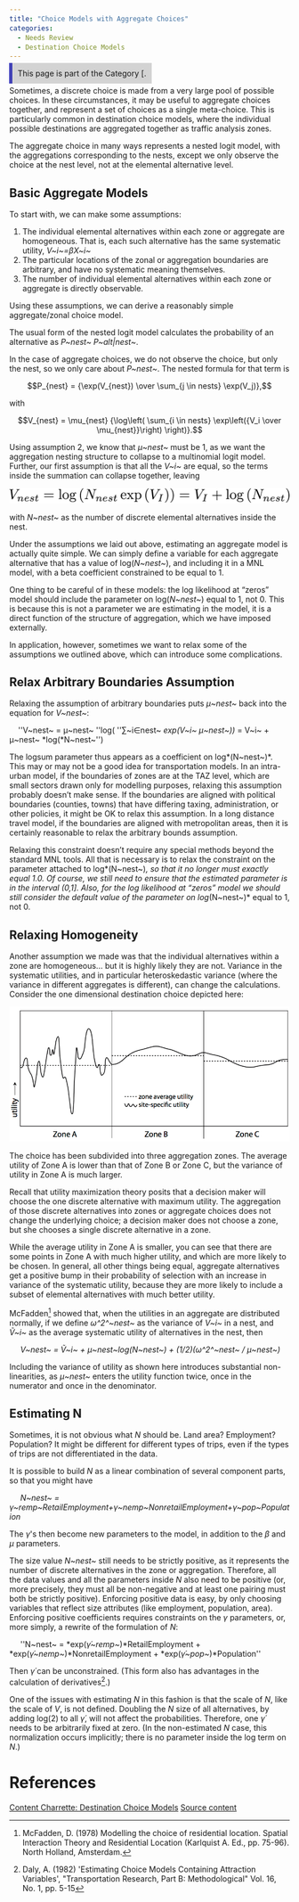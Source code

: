 ```yaml
---
title: "Choice Models with Aggregate Choices"
categories:
  - Needs Review
  - Destination Choice Models
---
```


<span style="background:lightgrey;padding:10px;border-left: thick double #0000aa;"> This page is part of the Category \[.</span>

Sometimes, a discrete choice is made from a very large pool of possible choices. In these circumstances, it may be useful to aggregate choices together, and represent a set of choices as a single meta-choice. This is particularly common in destination choice models, where the individual possible destinations are aggregated together as traffic analysis zones.

The aggregate choice in many ways represents a nested logit model, with the aggregations corresponding to the nests, except we only observe the choice at the nest level, not at the elemental alternative level.

Basic Aggregate Models
----------------------

To start with, we can make some assumptions:

1.  The individual elemental alternatives within each zone or aggregate are homogeneous. That is, each such alternative has the same systematic utility, *V~i~=βX~i~*
2.  The particular locations of the zonal or aggregation boundaries are arbitrary, and have no systematic meaning themselves.
3.  The number of individual elemental alternatives within each zone or aggregate is directly observable.

Using these assumptions, we can derive a reasonably simple aggregate/zonal choice model.

The usual form of the nested logit model calculates the probability of an alternative as *P~nest~ P~alt|nest~*.

In the case of aggregate choices, we do not observe the choice, but only the nest, so we only care about *P~nest~*. The nested formula for that term is

$$P_{nest} = {\exp(V_{nest}) \over \sum_{j \in nests} \exp(V_j)},$$

with

$$V_{nest} = \mu_{nest} {\log\left( \sum_{i \in nests} \exp\left({V_i \over \mu_{nest}}\right) \right)}.$$

Using assumption 2, we know that *μ~nest~* must be 1, as we want the aggregation nesting structure to collapse to a multinomial logit model. Further, our first assumption is that all the *V~i~* are equal, so the terms inside the summation can collapse together, leaving

![](agg_choice_eq2.png "agg_choice_eq2.png")

with *N~nest~* as the number of discrete elemental alternatives inside the nest.

Under the assumptions we laid out above, estimating an aggregate model is actually quite simple. We can simply define a variable for each aggregate alternative that has a value of log(*N~nest~*), and including it in a MNL model, with a beta coefficient constrained to be equal to 1.

One thing to be careful of in these models: the log likelihood at “zeros” model should include the parameter on log(*N~nest~*) equal to 1, not 0. This is because this is not a parameter we are estimating in the model, it is a direct function of the structure of aggregation, which we have imposed externally.

In application, however, sometimes we want to relax some of the assumptions we outlined above, which can introduce some complications.

Relax Arbitrary Boundaries Assumption
-------------------------------------

Relaxing the assumption of arbitrary boundaries puts *μ~nest~* back into the equation for *V~nest~*:

    ''V~nest~ = μ~nest~ ''log( ''∑~i∈nest~ *exp(*V~i~ μ~nest~*))* = V~i~ + μ~nest~ *log(*N~nest~'')

The logsum parameter thus appears as a coefficient on log*(N~nest~)*. This may or may not be a good idea for transportation models. In an intra-urban model, if the boundaries of zones are at the TAZ level, which are small sectors drawn only for modelling purposes, relaxing this assumption probably doesn’t make sense. If the boundaries are aligned with political boundaries (counties, towns) that have differing taxing, administration, or other policies, it might be OK to relax this assumption. In a long distance travel model, if the boundaries are aligned with metropolitan areas, then it is certainly reasonable to relax the arbitrary bounds assumption.

Relaxing this constraint doesn’t require any special methods beyond the standard MNL tools. All that is necessary is to relax the constraint on the parameter attached to log*(N~nest~)*, so that it no longer must exactly equal 1.0. Of course, we still need to ensure that the estimated parameter is in the interval (0,1\]. Also, for the log likelihood at “zeros” model we should still consider the default value of the parameter on log*(N~nest~)* equal to 1, not 0.

Relaxing Homogeneity
--------------------

Another assumption we made was that the individual alternatives within a zone are homogeneous... but it is highly likely they are not. Variance in the systematic utilities, and in particular heteroskedastic variance (where the variance in different aggregates is different), can change the calculations. Consider the one dimensional destination choice depicted here:

![](Agg-choice-variance.png "Agg-choice-variance.png")

The choice has been subdivided into three aggregation zones. The average utility of Zone A is lower than that of Zone B or Zone C, but the variance of utility in Zone A is much larger.

Recall that utility maximization theory posits that a decision maker will choose the one discrete alternative with maximum utility. The aggregation of those discrete alternatives into zones or aggregate choices does not change the underlying choice; a decision maker does not choose a zone, but she chooses a single discrete alternative in a zone.

While the average utility in Zone A is smaller, you can see that there are some points in Zone A with much higher utility, and which are more likely to be chosen. In general, all other things being equal, aggregate alternatives get a positive bump in their probability of selection with an increase in variance of the systematic utility, because they are more likely to include a subset of elemental alternatives with much better utility.

McFadden[^1] showed that, when the utilities in an aggregate are distributed normally, if we define *ω^2^~nest~* as the variance of *V~i~* in a nest, and *Ṽ~i~* as the average systematic utility of alternatives in the nest, then

     *V~nest~ = Ṽ~i~ + μ~nest~*log*(N~nest~) + (1/2)(ω^2^~nest~ / μ~nest~)*

Including the variance of utility as shown here introduces substantial non-linearities, as *μ~nest~* enters the utility function twice, once in the numerator and once in the denominator.

Estimating N
------------

Sometimes, it is not obvious what *N* should be. Land area? Employment? Population? It might be different for different types of trips, even if the types of trips are not differentiated in the data.

It is possible to build *N* as a linear combination of several component parts, so that you might have

     *N~nest~ = γ~remp~RetailEmployment+γ~nemp~NonretailEmployment+γ~pop~Population*

The *γ*'s then become new parameters to the model, in addition to the *β* and *μ* parameters.

The size value *N~nest~* still needs to be strictly positive, as it represents the number of discrete alternatives in the zone or aggregation. Therefore, all the data values and all the parameters inside *N* also need to be positive (or, more precisely, they must all be non-negative and at least one pairing must both be strictly positive). Enforcing positive data is easy, by only choosing variables that reflect size attributes (like employment, population, area). Enforcing positive coefficients requires constraints on the *γ* parameters, or, more simply, a rewrite of the formulation of *N*:

     ''N~nest~ = *exp(*γ́~remp~*)*RetailEmployment + *exp(*γ́~nemp~*)*NonretailEmployment + *exp(*γ́~pop~*)*Population''

Then *γ́* can be unconstrained. (This form also has advantages in the calculation of derivatives[^2].)

One of the issues with estimating *N* in this fashion is that the scale of *N*, like the scale of *V*, is not defined. Doubling the *N* size of all alternatives, by adding log(2) to all *γ́*, will not affect the probabilities. Therefore, one *γ́* needs to be arbitrarily fixed at zero. (In the non-estimated *N* case, this normalization occurs implicitly; there is no parameter inside the log term on *N*.)

References
==========

[Content Charrette: Destination Choice Models](Content_Charrette:_Destination_Choice_Models)
[Source content](http://larch.readthedocs.io/en/latest/math/aggregate-choice.html)

[^1]: McFadden, D. (1978) Modelling the choice of residential location. Spatial Interaction Theory and Residential Location (Karlquist A. Ed., pp. 75-96). North Holland, Amsterdam.

[^2]: Daly, A. (1982) 'Estimating Choice Models Containing Attraction Variables', "Transportation Research, Part B: Methodological" Vol. 16, No. 1, pp. 5-15


